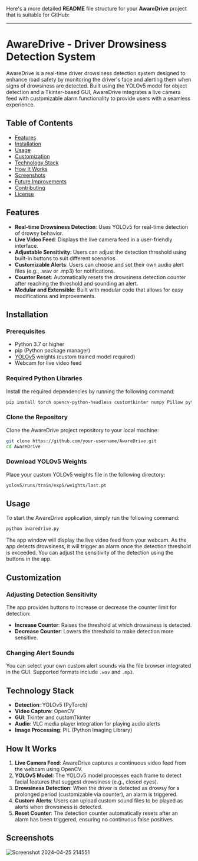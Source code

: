 Here's a more detailed **README** file structure for your **AwareDrive** project that is suitable for GitHub:

---

# AwareDrive - Driver Drowsiness Detection System

AwareDrive is a real-time driver drowsiness detection system designed to enhance road safety by monitoring the driver's face and alerting them when signs of drowsiness are detected. Built using the YOLOv5 model for object detection and a Tkinter-based GUI, AwareDrive integrates a live camera feed with customizable alarm functionality to provide users with a seamless experience.

## Table of Contents
- [Features](#features)
- [Installation](#installation)
- [Usage](#usage)
- [Customization](#customization)
- [Technology Stack](#technology-stack)
- [How It Works](#how-it-works)
- [Screenshots](#screenshots)
- [Future Improvements](#future-improvements)
- [Contributing](#contributing)
- [License](#license)

## Features
- **Real-time Drowsiness Detection**: Uses YOLOv5 for real-time detection of drowsy behavior.
- **Live Video Feed**: Displays the live camera feed in a user-friendly interface.
- **Adjustable Sensitivity**: Users can adjust the detection threshold using built-in buttons to suit different scenarios.
- **Customizable Alerts**: Users can choose and set their own audio alert files (e.g., .wav or .mp3) for notifications.
- **Counter Reset**: Automatically resets the drowsiness detection counter after reaching the threshold and sounding an alert.
- **Modular and Extensible**: Built with modular code that allows for easy modifications and improvements.

## Installation

### Prerequisites
- Python 3.7 or higher
- pip (Python package manager)
- [YOLOv5](https://github.com/ultralytics/yolov5) weights (custom trained model required)
- Webcam for live video feed

### Required Python Libraries
Install the required dependencies by running the following command:
```bash
pip install torch opencv-python-headless customtkinter numpy Pillow python-vlc
```

### Clone the Repository
Clone the AwareDrive project repository to your local machine:
```bash
git clone https://github.com/your-username/AwareDrive.git
cd AwareDrive
```

### Download YOLOv5 Weights
Place your custom YOLOv5 weights file in the following directory:
```bash
yolov5/runs/train/exp5/weights/last.pt
```

## Usage

To start the AwareDrive application, simply run the following command:
```bash
python awaredrive.py
```

The app window will display the live video feed from your webcam. As the app detects drowsiness, it will trigger an alarm once the detection threshold is exceeded. You can adjust the sensitivity of the detection using the buttons in the app.

## Customization

### Adjusting Detection Sensitivity
The app provides buttons to increase or decrease the counter limit for detection:
- **Increase Counter**: Raises the threshold at which drowsiness is detected.
- **Decrease Counter**: Lowers the threshold to make detection more sensitive.

### Changing Alert Sounds
You can select your own custom alert sounds via the file browser integrated in the GUI. Supported formats include `.wav` and `.mp3`.

## Technology Stack
- **Detection**: YOLOv5 (PyTorch)
- **Video Capture**: OpenCV
- **GUI**: Tkinter and customTkinter
- **Audio**: VLC media player integration for playing audio alerts
- **Image Processing**: PIL (Python Imaging Library)

## How It Works

1. **Live Camera Feed**: AwareDrive captures a continuous video feed from the webcam using OpenCV.
2. **YOLOv5 Model**: The YOLOv5 model processes each frame to detect facial features that suggest drowsiness (e.g., closed eyes).
3. **Drowsiness Detection**: When the driver is detected as drowsy for a prolonged period (customizable via counter), an alarm is triggered.
4. **Custom Alerts**: Users can upload custom sound files to be played as alerts when drowsiness is detected.
5. **Reset Counter**: The detection counter automatically resets after an alarm has been triggered, ensuring no continuous false positives.

## Screenshots

![Screenshot 2024-04-25 214551](https://github.com/user-attachments/assets/a3422724-f703-47c7-ada1-c05d36d9ad3f)

